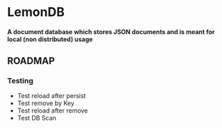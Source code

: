 # LemonDB
#### A document database which stores JSON documents and is meant for local (non distributed) usage

## ROADMAP
### Testing
- Test reload after persist
- Test remove by Key
- Test reload after remove   
- Test DB Scan